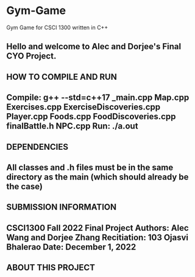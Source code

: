 # Gym-Game
Gym Game for CSCI 1300 written in C++

Hello and welcome to Alec and Dorjee's Final CYO Project.
-----------------------
HOW TO COMPILE AND RUN
-----------------------
Compile: g++ --std=c++17 _main.cpp Map.cpp Exercises.cpp ExerciseDiscoveries.cpp Player.cpp Foods.cpp FoodDiscoveries.cpp finalBattle.h NPC.cpp
Run: ./a.out
-----------------------
DEPENDENCIES
-----------------------
All classes and .h files must be in the same directory as the main (which should already be the case)
-----------------------
SUBMISSION INFORMATION
-----------------------
CSCI1300 Fall 2022 Final Project
Authors: Alec Wang and Dorjee Zhang
Recitiation: 103 Ojasvi Bhalerao
Date: December 1, 2022
-----------------------
ABOUT THIS PROJECT
-----------------------